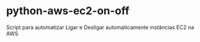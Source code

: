 # python-aws-ec2-on-off
Script para automatizar Ligar e Desligar automaticamente instâncias EC2 na AWS
